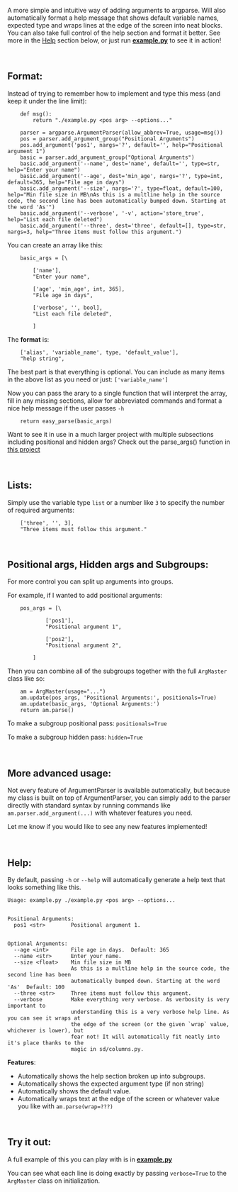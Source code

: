 ﻿A more simple and intuitive way of adding arguments to argparse. Will also automatically format a help message that shows default variable names, expected type and wraps lines at the edge of the screen into neat blocks. You can also take full control of the help section and format it better. See more in the [Help](#help) section below, or just run [**example.py**](example.py) to see it in action!


&nbsp;
## Format:

Instead of trying to remember how to implement and type this mess (and keep it under the line limit):

```
    def msg():
        return "./example.py <pos arg> --options..."

    parser = argparse.ArgumentParser(allow_abbrev=True, usage=msg())
    pos = parser.add_argument_group("Positional Arguments")
    pos.add_argument('pos1', nargs='?', default='', help="Positional argument 1")
    basic = parser.add_argument_group("Optional Arguments")
    basic.add_argument('--name', dest='name', default='', type=str, help="Enter your name")
    basic.add_argument('--age', dest='min_age', nargs='?', type=int, default=365, help="File age in days")
    basic.add_argument('--size', nargs='?', type=float, default=100, help="Min file size in MB\nAs this is a multline help in the source code, the second line has been automatically bumped down. Starting at the word 'As'")
    basic.add_argument('--verbose', '-v', action='store_true', help="List each file deleted")
    basic.add_argument('--three', dest='three', default=[], type=str, nargs=3, help="Three items must follow this argument.")

```

You can create an array like this:

```
    basic_args = [\

        ['name'],
        "Enter your name",

        ['age', 'min_age', int, 365],
        "File age in days",

        ['verbose', '', bool],
        "List each file deleted",

        ]

```

The **format** is:

```
    ['alias', 'variable_name', type, 'default_value'],
    "help string",
```

The best part is that everything is optional. You can include as many items in the above list as you need or just: `['variable_name']`

Now you can pass the arary to a single function that will interpret the array, fill in any missing sections, allow for abbreviated commands and format a nice help message if the user passes `-h`

```
    return easy_parse(basic_args)
```

Want to see it in use in a much larger project with multiple subsections including positional and hidden args? Check out the parse_args() function in [this project](https://github.com/SurpriseDog/KeyLocker/blob/master/args.py)

&nbsp;
## Lists:

Simply use the variable type `list` or a number like `3` to specify the number of required arguments:

```
    ['three', '', 3],
    "Three items must follow this argument."
```

&nbsp;
## Positional args, Hidden args and Subgroups:

For more control you can split up arguments into groups.

For example, if I wanted to add positional arguments:

```
    pos_args = [\

            ['pos1'],
            "Positional argument 1",

            ['pos2'],
            "Positional argument 2",

        ]
```

Then you can combine all of the subgroups together with the full `ArgMaster` class like so:

```
    am = ArgMaster(usage="...")
    am.update(pos_args, 'Positional Arguments:', positionals=True)
    am.update(basic_args, 'Optional Arguments:')
    return am.parse()
```

To make a subgroup positional pass: `positionals=True`

To make a subgroup hidden pass: `hidden=True`

&nbsp;
## More advanced usage:

Not every feature of ArgumentParser is available automatically, but because my class is built on top of ArgumentParser, you can simply add to the parser directly with standard syntax by running commands like `am.parser.add_argument(...)` with whatever features you need.

Let me know if you would like to see any new features implemented!

&nbsp;
## Help:

By default, passing `-h` or `--help` will automatically generate a help text that looks something like this.

```
Usage: example.py ./example.py <pos arg> --options...


Positional Arguments:
  pos1 <str>        Positional argument 1.


Optional Arguments:
  --age <int>       File age in days.  Default: 365
  --name <str>      Enter your name.
  --size <float>    Min file size in MB
                    As this is a multline help in the source code, the second line has been
                    automatically bumped down. Starting at the word 'As'  Default: 100
  --three <str>     Three items must follow this argument.
  --verbose         Make everything very verbose. As verbosity is very important to
                    understanding this is a very verbose help line. As you can see it wraps at
                    the edge of the screen (or the given `wrap` value, whichever is lower), but
                    fear not! It will automatically fit neatly into it's place thanks to the
                    magic in sd/columns.py.

```


**Features**:
  * Automatically shows the help section broken up into subgroups.
  * Automatically shows the expected argument type (if non string)
  * Automatically shows the default value.
  * Automatically wraps text at the edge of the screen or whatever value you like with `am.parse(wrap=???)`



&nbsp;
## Try it out:

A full example of this you can play with is in [**example.py**](example.py)

You can see what each line is doing exactly by passing `verbose=True` to the `ArgMaster` class on initialization.
